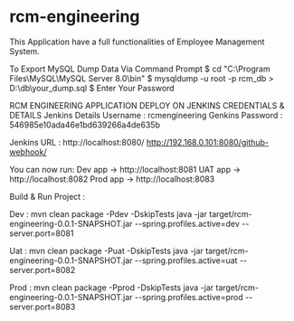 # rcm-engineering
This Application have a full functionalities of Employee Management System.

To Export MySQL Dump Data Via Command Prompt
$ cd "C:\Program Files\MySQL\MySQL Server 8.0\bin"
$ mysqldump -u root -p rcm_db > D:\db\your_dump.sql
$ Enter Your Password

RCM ENGINEERING APPLICATION DEPLOY ON JENKINS CREDENTIALS & DETAILS
Jenkins Details
Username : rcmengineering
Genkins Password : 546985e10ada46e1bd639266a4de635b

Jenkins URL : http://localhost:8080/
http://192.168.0.101:8080/github-webhook/

You can now run:
Dev app → http://localhost:8081
UAT app → http://localhost:8082
Prod app → http://localhost:8083

Build & Run Project :

Dev :
mvn clean package -Pdev -DskipTests
java -jar target/rcm-engineering-0.0.1-SNAPSHOT.jar --spring.profiles.active=dev --server.port=8081

Uat :
mvn clean package -Puat -DskipTests
java -jar target/rcm-engineering-0.0.1-SNAPSHOT.jar --spring.profiles.active=uat --server.port=8082

Prod :
mvn clean package -Pprod -DskipTests
java -jar target/rcm-engineering-0.0.1-SNAPSHOT.jar --spring.profiles.active=prod --server.port=8083


